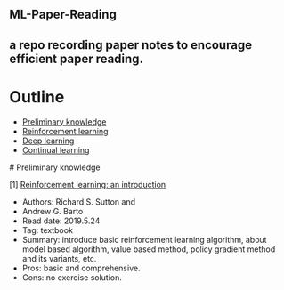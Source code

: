 ML-Paper-Reading
---
a repo recording paper notes to encourage efficient paper reading.
---
# Outline
* [Preliminary knowledge](#1)
* [Reinforcement learning](#2)
* [Deep learning](#3)
* [Continual learning](#4)

<a name="1"/>
# Preliminary knowledge

[1] [Reinforcement learning: an introduction](https://web.stanford.edu/class/psych209/Readings/SuttonBartoIPRLBook2ndEd.pdf)
* Authors: Richard S. Sutton and 
* Andrew G. Barto
* Read date: 2019.5.24
* Tag: textbook
* Summary: introduce basic reinforcement learning algorithm, about model based algorithm, value based method, policy gradient method and its variants, etc.
* Pros: basic and comprehensive.
* Cons: no exercise solution.
